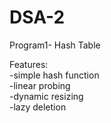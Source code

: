 # DSA-2
Program1- Hash Table
    
Features:  
-simple hash function  
-linear probing  
-dynamic resizing   
-lazy deletion  
